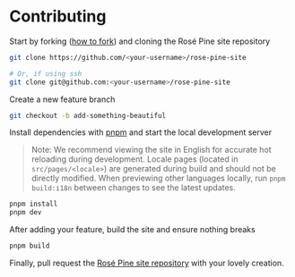 # Contributing

Start by forking ([how to
fork](https://docs.github.com/en/get-started/quickstart/fork-a-repo)) and
cloning the Rosé Pine site repository

```sh
git clone https://github.com/<your-username>/rose-pine-site

# Or, if using ssh
git clone git@github.com:<your-username>/rose-pine-site
```

Create a new feature branch

```sh
git checkout -b add-something-beautiful
```

Install dependencies with [pnpm](https://pnpm.io) and start the local
development server

> Note: We recommend viewing the site in English for accurate hot reloading
> during development. Locale pages (located in `src/pages/<locale>`) are
> generated during build and should not be directly modified. When previewing
> other languages locally, run `pnpm build:i18n` between changes to see the
> latest updates.

```sh
pnpm install
pnpm dev
```

After adding your feature, build the site and ensure nothing breaks

```sh
pnpm build
```

Finally, pull request the [Rosé Pine site
repository](https://github.com/rose-pine/rose-pine-site) with your lovely
creation.
